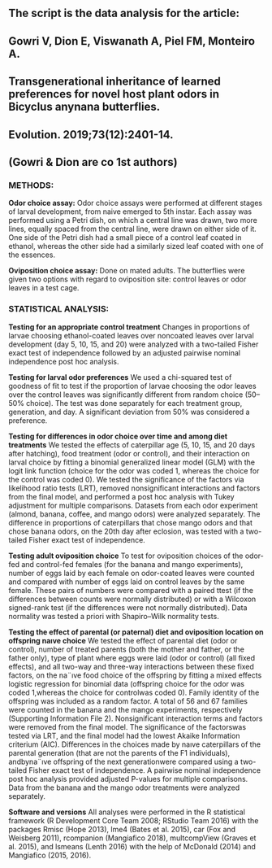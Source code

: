 ## The script is the data analysis for the article:
## Gowri V, Dion E, Viswanath A, Piel FM, Monteiro A. 
## Transgenerational inheritance of learned preferences for novel host plant odors in Bicyclus anynana butterflies.
## Evolution. 2019;73(12):2401-14.
## (Gowri & Dion are co 1st authors)

### METHODS:
**Odor choice assay:** 
Odor choice assays were performed at different stages of larval development, from naive emerged to 5th instar. 
Each assay was performed using a Petri dish, on which a central line was drawn, two more lines, equally spaced from the central line, were drawn on either side of it. 
One side of the Petri dish had a small piece of a control leaf coated in ethanol, whereas the other side had a similarly sized leaf coated with one of the essences. 

**Oviposition choice assay:** 
Done on mated adults. The butterflies were given two options with regard to oviposition site: control leaves or odor leaves in a test cage.

### STATISTICAL ANALYSIS:
**Testing for an appropriate control treatment**
Changes in proportions of larvae choosing ethanol-coated leaves over noncoated leaves over larval development (day 5, 10, 15, and   20) were analyzed with a two-tailed 
Fisher exact test of independence followed by an adjusted pairwise nominal independence post hoc analysis.

**Testing for larval odor preferences**
We used a chi-squared test of goodness of fit to test if the proportion of larvae choosing the odor leaves over the control leaves was significantly different from random choice (50–50% choice).
The test was done separately for each treatment group, generation, and day. 
A significant deviation from 50% was considered a preference.

**Testing for differences in odor choice over time and among diet treatments**
We tested the effects of caterpillar age (5, 10, 15, and 20 days after hatching), food treatment (odor or control), and their interaction on larval choice 
by fitting a binomial generalized linear model (GLM) with the logit link function (choice for the odor was coded 1, whereas the choice for the control was coded 0). 
We tested the significance of the factors via likelihood ratio tests (LRT), removed nonsignificant interactions and factors from the final model, and performed a post hoc analysis with Tukey
adjustment for multiple comparisons. 
Datasets from each odor experiment (almond, banana, coffee, and mango odors) were analyzed separately. 
The difference in proportions of caterpillars that chose mango odors and that chose banana odors, on the 20th day after eclosion, was tested with a two-tailed Fisher exact test of
independence.

**Testing adult oviposition choice**
To test for oviposition choices of the odor-fed and control-fed females (for the banana and mango experiments), number of eggs laid by each female on odor-coated leaves were counted and compared
with number of eggs laid on control leaves by the same female. 
These pairs of numbers were compared with a paired ttest (if the differences between counts were normally distributed) or with a Wilcoxon signed-rank test (if the differences were not
normally distributed).
Data normality was tested a priori with Shapiro–Wilk normality tests.

**Testing the effect of parental (or paternal) diet and oviposition location on offspring naıve choice**
We tested the effect of parental diet (odor or control), number of treated parents (both the mother and father, or the father only), type of plant where eggs were laid (odor or control) (all fixed effects),
and all two-way and three-way interactions between these fixed factors, on the na¨ıve food choice of the offspring by fitting a mixed effects logistic regression for binomial data (offspring choice for
the odor was coded 1,whereas the choice for controlwas coded 0).
Family identity of the offspring was included as a random factor.
A total of 56 and 67 families were counted in the banana and the mango experiments, respectively (Supporting Information File 2).
Nonsignificant interaction terms and factors were removed from the final model. 
The significance of the factorswas tested via LRT, and the final model had the lowest Akaike Information criterium (AIC). 
Differences in the choices made by naıve caterpillars of the parental generation (that are not the parents of the F1 individuals), andbyna¨ıve offspring of the next generationwere compared using
a two-tailed Fisher exact test of independence. 
A pairwise nominal independence post hoc analysis provided adjusted P-values for multiple comparisons. Data from the banana and the mango odor treatments were analyzed separately.

**Software and versions**
All analyses were performed in the R statistical framework (R Development Core Team 2008; RStudio Team 2016)
with the packages Rmisc (Hope 2013), lme4 (Bates et al. 2015), car (Fox and Weisberg 2011), 
rcompanion (Mangiafico 2018), multcompView (Graves et al. 2015), and lsmeans (Lenth 2016)
with the help of McDonald (2014) and Mangiafico (2015, 2016).





